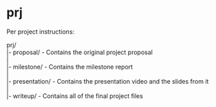 # prj

Per project instructions:

prj/  
|- proposal/  - Contains the original project proposal  
|  
|- milestone/ - Contains the milestone report  
|  
|- presentation/ - Contains the presentation video and the slides from it  
|  
|- writeup/ - Contains all of the final project files  
